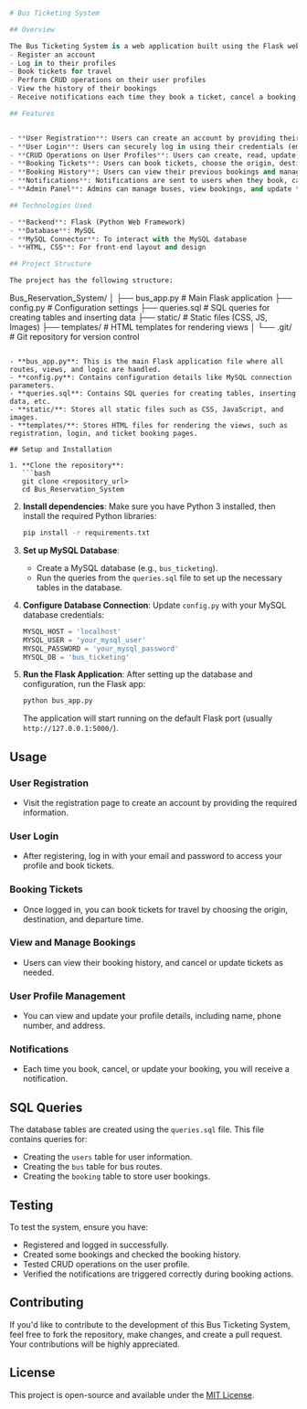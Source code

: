 ```python
# Bus Ticketing System

## Overview

The Bus Ticketing System is a web application built using the Flask web framework and MySQL as the database. This MVP allows users to:
- Register an account
- Log in to their profiles
- Book tickets for travel
- Perform CRUD operations on their user profiles
- View the history of their bookings
- Receive notifications each time they book a ticket, cancel a booking, or update their details

## Features


- **User Registration**: Users can create an account by providing their details (username, email, phone number, etc.).
- **User Login**: Users can securely log in using their credentials (email and password).
- **CRUD Operations on User Profiles**: Users can create, read, update, and delete their profile details.
- **Booking Tickets**: Users can book tickets, choose the origin, destination, and departure time, and view available buses.
- **Booking History**: Users can view their previous bookings and manage them.
- **Notifications**: Notifications are sent to users when they book, cancel, or update their bookings.
- **Admin Panel**: Admins can manage buses, view bookings, and update ticket information.

## Technologies Used

- **Backend**: Flask (Python Web Framework)
- **Database**: MySQL
- **MySQL Connector**: To interact with the MySQL database
- **HTML, CSS**: For front-end layout and design

## Project Structure

The project has the following structure:

```
Bus_Reservation_System/
│
├── bus_app.py           # Main Flask application
├── config.py            # Configuration settings
├── queries.sql          # SQL queries for creating tables and inserting data
├── static/              # Static files (CSS, JS, Images)
├── templates/           # HTML templates for rendering views
│
└── .git/                # Git repository for version control
```

- **bus_app.py**: This is the main Flask application file where all routes, views, and logic are handled.
- **config.py**: Contains configuration details like MySQL connection parameters.
- **queries.sql**: Contains SQL queries for creating tables, inserting data, etc.
- **static/**: Stores all static files such as CSS, JavaScript, and images.
- **templates/**: Stores HTML files for rendering the views, such as registration, login, and ticket booking pages.

## Setup and Installation

1. **Clone the repository**:
   ```bash
   git clone <repository_url>
   cd Bus_Reservation_System
   ```

2. **Install dependencies**:
   Make sure you have Python 3 installed, then install the required Python libraries:
   ```bash
   pip install -r requirements.txt
   ```

3. **Set up MySQL Database**:
   - Create a MySQL database (e.g., `bus_ticketing`).
   - Run the queries from the `queries.sql` file to set up the necessary tables in the database.

4. **Configure Database Connection**:
   Update `config.py` with your MySQL database credentials:
   ```python
   MYSQL_HOST = 'localhost'
   MYSQL_USER = 'your_mysql_user'
   MYSQL_PASSWORD = 'your_mysql_password'
   MYSQL_DB = 'bus_ticketing'
   ```

5. **Run the Flask Application**:
   After setting up the database and configuration, run the Flask app:
   ```bash
   python bus_app.py
   ```

   The application will start running on the default Flask port (usually `http://127.0.0.1:5000/`).

## Usage

### User Registration
- Visit the registration page to create an account by providing the required information.
  
### User Login
- After registering, log in with your email and password to access your profile and book tickets.

### Booking Tickets
- Once logged in, you can book tickets for travel by choosing the origin, destination, and departure time.

### View and Manage Bookings
- Users can view their booking history, and cancel or update tickets as needed.

### User Profile Management
- You can view and update your profile details, including name, phone number, and address.

### Notifications
- Each time you book, cancel, or update your booking, you will receive a notification.

## SQL Queries

The database tables are created using the `queries.sql` file. This file contains queries for:
- Creating the `users` table for user information.
- Creating the `bus` table for bus routes.
- Creating the `booking` table to store user bookings.

## Testing

To test the system, ensure you have:
- Registered and logged in successfully.
- Created some bookings and checked the booking history.
- Tested CRUD operations on the user profile.
- Verified the notifications are triggered correctly during booking actions.

## Contributing

If you'd like to contribute to the development of this Bus Ticketing System, feel free to fork the repository, make changes, and create a pull request. Your contributions will be highly appreciated.

## License

This project is open-source and available under the [MIT License](LICENSE).
```
